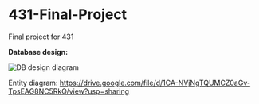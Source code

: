 # 431-Final-Project
Final project for 431

**Database design:**

![DB design diagram](https://i.imgur.com/V4s74As.jpg)

Entity diagram:
https://drive.google.com/file/d/1CA-NVjNgTQUMCZ0aGv-TpsEAG8NC5RkQ/view?usp=sharing
